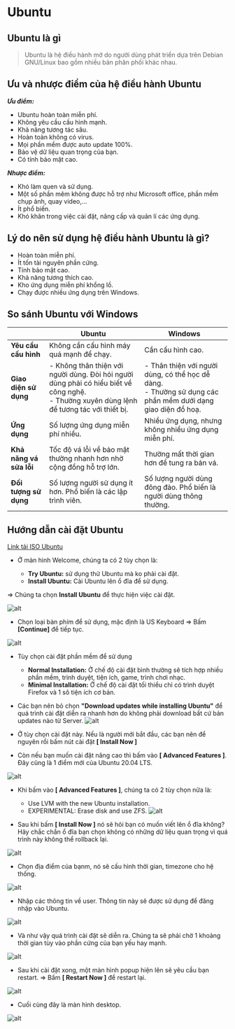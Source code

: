 # Ubuntu

## Ubuntu là gì

> Ubuntu là hệ điều hành mở do người dùng phát triển dựa trên Debian GNU/Linux bao gồm nhiều bản phân phối khác nhau.

## Ưu và nhược điểm của hệ điều hành Ubuntu

***Ưu điểm:***

- Ubuntu hoàn toàn miễn phí.
- Không yêu cầu cấu hình mạnh.
- Khả năng tương tác sâu.
- Hoàn toàn không có virus.
- Mọi phần mềm được auto update 100%.
- Bảo vệ dữ liệu quan trọng của bạn.
- Có tính bảo mật cao.

***Nhược điểm:***

- Khó làm quen và sử dụng.
- Một số phần mêm không được hỗ trợ như Microsoft office, phần mềm chụp ảnh, quay video,...
- Ít phổ biến.
- Khó khăn trong việc cài đặt, nâng cấp và quản lí các ứng dụng.

## Lý do nên sử dụng hệ điều hành Ubuntu là gì?

- Hoàn toàn miễn phí.
- Ít tốn tài nguyên phần cứng.
- Tính bảo mật cao.
- Khả năng tương thích cao.
- Kho ứng dụng miễn phí khổng lồ.
- Chạy được nhiều ứng dụng trên Windows.

## So sánh Ubuntu với Windows

|   | Ubuntu  | Windows  |
| --- | ----- | ---  |
|**Yêu cầu cấu hình** | Không cần cấu hình máy quá mạnh để chạy. | Cần cấu hình cao. |
|**Giao diện sử dụng** | - Không thân thiện với người dùng. Đòi hỏi người dùng phải có hiểu biết về công nghệ. </br> - Thường xuyên dùng lệnh để tương tác với thiết bị.| - Thân thiện với người dùng, có thể học dễ dàng. </br> - Thường sử dụng các phần mềm dưới dạng giao diện đồ hoạ. |
|**Ứng dụng** | Số lượng ứng dụng miễn phí nhiều. | Nhiều ứng dụng, nhưng không nhiều ứng dụng miễn phí. |
|**Khả năng vá sửa lỗi** | Tốc độ vá lỗi về bảo mật thường nhanh hơn nhờ cộng đồng hỗ trợ lớn. | Thường mất thời gian hơn để tung ra bản vá. |
|**Đối tượng sử dụng** | Số lượng người sử dụng ít hơn. Phổ biến là các lập trình viên. | Số lượng người dùng đông đảo. Phổ biến là người dùng thông thường. |

## Hướng dẫn cài đặt Ubuntu

[Link tải ISO Ubuntu](https://ubuntu.com/download/desktop)

- Ở màn hình Welcome, chúng ta có 2 tùy chọn là:

  - **Try Ubuntu:** sử dụng thử Ubuntu mà ko phải cài đặt.
  - **Install Ubuntu:** Cài Ubuntu lên ổ đĩa để sử dụng.

=> Chúng ta chọn **Install Ubuntu** để thực hiện việc cài đặt.

![alt](https://vinasupport.com/uploads/bai-viet/Ubuntu/2004/Huong-Dan-Cai-Dat-Ubuntu-20-04-LTS-Step-2.png)

- Chọn loại bàn phím để sử dụng, mặc định là US Keyboard => Bấm **[Continue]** để tiếp tục.

![alt](https://vinasupport.com/uploads/bai-viet/Ubuntu/2004/Huong-Dan-Cai-Dat-Ubuntu-20-04-LTS-Step-3.png)

- Tùy chọn cài đặt phần mềm để sử dụng
  - **Normal Installation:** Ở chế độ cài đặt bình thường sẽ tích hợp nhiều phần mềm, trình duyệt, tiện ích, game, trình chơi nhạc.
  - **Minimal Installation:** Ở chế độ cài đặt tối thiểu chỉ có trình duyệt Firefox và 1 sô tiện ích cơ bản.
- Các bạn nên bỏ chọn **"Download updates while installing Ubuntu"** để quá trình cài đặt diễn ra nhanh hơn do không phải download bất cứ bản updates nào từ Server.
![alt](https://vinasupport.com/uploads/bai-viet/Ubuntu/2004/Huong-Dan-Cai-Dat-Ubuntu-20-04-LTS-Step-4.png)

- Ở tùy chọn cài đặt này. Nếu là người mới bắt đầu, các bạn nên để nguyên rồi bấm nút cài đặt **[ Install Now ]**
- Còn nếu bạn muốn cài đặt nâng cao thì bấm vào **[ Advanced Features ]**. Đây cũng là 1 điểm mới của Ubuntu 20.04 LTS.

![alt](https://vinasupport.com/uploads/bai-viet/Ubuntu/2004/Huong-Dan-Cai-Dat-Ubuntu-20-04-LTS-Step-5.png)

- Khi bấm vào **[ Advanced Features ]**, chúng ta có 2 tùy chọn nữa là:
  - Use LVM with the new Ubuntu installation.
  - EXPERIMENTAL: Erase disk and use ZFS.
![alt](https://vinasupport.com/uploads/bai-viet/Ubuntu/2004/Huong-Dan-Cai-Dat-Ubuntu-20-04-LTS-Step-6.png)

- Sau khi bấm **[ Install Now ]** nó sẽ hỏi bạn có muốn viết lên ổ đĩa không? Hãy chắc chắn ổ đĩa bạn chọn không có những dữ liệu quan trọng vì quá trình này không thể rollback lại.

![alt](https://vinasupport.com/uploads/bai-viet/Ubuntu/2004/Huong-Dan-Cai-Dat-Ubuntu-20-04-LTS-Step-7.png)

- Chọn địa điểm của bạnm, nó sẽ cấu hình thời gian, timezone cho hệ thống.

![alt](https://vinasupport.com/uploads/bai-viet/Ubuntu/2004/Huong-Dan-Cai-Dat-Ubuntu-20-04-LTS-Step-8.png)

- Nhập các thông tin về user. Thông tin này sẽ được sử dụng để  đăng nhập vào Ubuntu.

![alt](https://vinasupport.com/uploads/bai-viet/Ubuntu/2004/Huong-Dan-Cai-Dat-Ubuntu-20-04-LTS-Step-9.png)

- Và như vậy quá trình cài đặt sẽ diễn ra. Chúng ta sẽ phải chờ 1 khoảng thời gian tùy vào phần cứng của bạn yếu hay mạnh.

![alt](https://vinasupport.com/uploads/bai-viet/Ubuntu/2004/Huong-Dan-Cai-Dat-Ubuntu-20-04-LTS-Step-10.png)

- Sau khi cài đặt xong, một màn hình popup hiện lên sẽ yêu cầu bạn restart. => Bấm **[ Restart Now ]** để restart lại.

![alt](https://vinasupport.com/uploads/bai-viet/Ubuntu/2004/Huong-Dan-Cai-Dat-Ubuntu-20-04-LTS-Step-11.png)

- Cuối cùng đây là màn hình desktop.

![alt](https://vinasupport.com/uploads/bai-viet/Ubuntu/2004/Huong-Dan-Cai-Dat-Ubuntu-20-04-LTS-Step-20.png)

